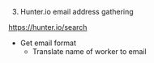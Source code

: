 3. Hunter.io email address gathering

https://hunter.io/search
- Get email format
	- Translate name of worker to email